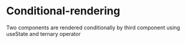 # Conditional-rendering
Two components are rendered conditionally by third component using useState and ternary operator
